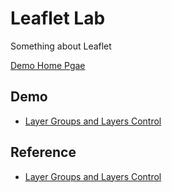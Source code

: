 # Leaflet Lab

Something about Leaflet

[Demo Home Pgae](https://yuchuntsao.github.io/leaflet-lab/index.html)

## Demo
* [Layer Groups and Layers Control](https://yuchuntsao.github.io/leaflet-lab/LayerGroupsAndLayerControl/index.html)

## Reference

* [Layer Groups and Layers Control](https://leafletjs.com/examples/layers-control/)
